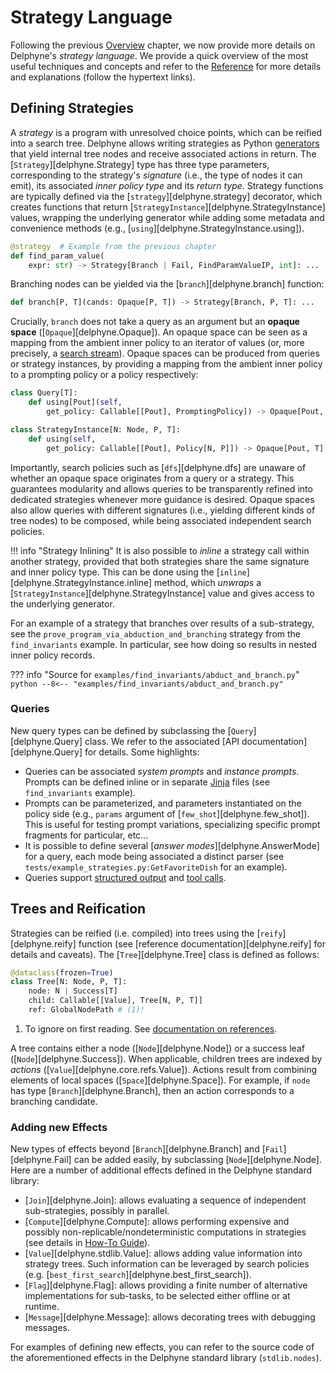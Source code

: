# Strategy Language

Following the previous [Overview](./overview.md) chapter, we now provide more details on Delphyne's _strategy language_. We provide a quick overview of the most useful techniques and concepts and refer to the [Reference](../reference/strategies/trees.md) for more details and explanations (follow the hypertext links).

## Defining Strategies

A _strategy_ is a program with unresolved choice points, which can be reified into a search tree. Delphyne allows writing strategies as Python [generators](https://wiki.python.org/moin/Generators) that yield internal tree nodes and receive associated actions in return. The [`Strategy`][delphyne.Strategy] type has three type parameters, corresponding to the strategy's _signature_ (i.e., the type of nodes it can emit), its associated _inner policy type_ and its _return type_. Strategy functions are typically defined via the [`strategy`][delphyne.strategy] decorator, which creates functions that return [`StrategyInstance`][delphyne.StrategyInstance] values, wrapping the underlying generator while adding some metadata and convenience methods (e.g., [`using`][delphyne.StrategyInstance.using]).

```py
@strategy  # Example from the previous chapter
def find_param_value(
    expr: str) -> Strategy[Branch | Fail, FindParamValueIP, int]: ...
```

Branching nodes can be yielded via the [`branch`][delphyne.branch] function:
<!-- , whose type is worth examining (we ignore some optional arguments): -->

```py
def branch[P, T](cands: Opaque[P, T]) -> Strategy[Branch, P, T]: ...
```

Crucially, `branch` does not take a query as an argument but an **opaque space** ([`Opaque`][delphyne.Opaque]). An opaque space can be seen as a mapping from the ambient inner policy to an iterator of values (or, more precisely, a [search stream](./policies.md)). Opaque spaces can be produced from queries or strategy instances, by providing a mapping from the ambient inner policy to a prompting policy or a policy respectively:

```py
class Query[T]:
    def using[Pout](self,
        get_policy: Callable[[Pout], PromptingPolicy]) -> Opaque[Pout, T]: ...

class StrategyInstance[N: Node, P, T]:
    def using(self,
        get_policy: Callable[[Pout], Policy[N, P]]) -> Opaque[Pout, T]: ...
```

Importantly, search policies such as [`dfs`][delphyne.dfs] are unaware of whether an opaque space originates from a query or a strategy. This guarantees modularity and allows queries to be transparently refined into dedicated strategies whenever more guidance is desired. Opaque spaces also allow queries with different signatures (i.e., yielding different kinds of tree nodes) to be composed, while being associated independent search policies.

!!! info "Strategy Inlining"
    It is also possible to _inline_ a strategy call within another strategy, provided that both strategies share the same signature and inner policy type. This can be done using the [`inline`][delphyne.StrategyInstance.inline] method, which _unwraps_ a [`StrategyInstance`][delphyne.StrategyInstance] value and gives access to the underlying generator.

For an example of a strategy that branches over results of a sub-strategy, see the `prove_program_via_abduction_and_branching` strategy from the `find_invariants` example. In particular, see how doing so results in nested inner policy records.

??? info "Source for `examples/find_invariants/abduct_and_branch.py`"
    ```python
    --8<-- "examples/find_invariants/abduct_and_branch.py"
    ```

### Queries

New query types can be defined by subclassing the [`Query`][delphyne.Query] class. We refer to the associated [API documentation][delphyne.Query] for details. Some highlights:

- Queries can be associated _system prompts_ and _instance prompts_. Prompts can be defined inline or in separate [Jinja](https://jinja.palletsprojects.com/en/stable/) files (see `find_invariants` example).
- Prompts can be parameterized, and parameters instantiated on the policy side (e.g., `params` argument of [`few_shot`][delphyne.few_shot]). This is useful for testing prompt variations, specializing specific prompt fragments for particular, etc...
- It is possible to define several [_answer modes_][delphyne.AnswerMode] for a query, each mode being associated a distinct parser (see `tests/example_strategies.py:GetFavoriteDish` for an example).
- Queries support [structured output](https://platform.openai.com/docs/guides/structured-outputs) and [tool calls](https://platform.openai.com/docs/guides/function-calling).


## Trees and Reification

Strategies can be reified (i.e. compiled) into trees using the [`reify`][delphyne.reify] function (see [reference documentation][delphyne.reify] for details and caveats). The [`Tree`][delphyne.Tree] class is defined as follows:

```py
@dataclass(frozen=True)
class Tree[N: Node, P, T]:
    node: N | Success[T]
    child: Callable[[Value], Tree[N, P, T]]
    ref: GlobalNodePath # (1)!
```

1. To ignore on first reading. See [documentation on references](../reference/strategies/traces.md).

A tree contains either a node ([`Node`][delphyne.Node]) or a success leaf ([`Node`][delphyne.Success]). When applicable, children trees are indexed by _actions_ ([`Value`][delphyne.core.refs.Value]). Actions result from combining elements of local spaces ([`Space`][delphyne.Space]). For example, if `node` has type [`Branch`][delphyne.Branch], then an action corresponds to a branching candidate.

### Adding new Effects

New types of effects beyond [`Branch`][delphyne.Branch] and [`Fail`][delphyne.Fail] can be added easily, by subclassing [`Node`][delphyne.Node]. Here are a number of additional effects defined in the Delphyne standard library:

- [`Join`][delphyne.Join]: allows evaluating a sequence of independent sub-strategies, possibly in parallel.
- [`Compute`][delphyne.Compute]: allows performing expensive and possibly non-replicable/nondeterministic computations in strategies (see details in [How-To Guide](../how-to-guides.md#performing-expensive-computations-in-strategies)).
- [`Value`][delphyne.stdlib.Value]: allows adding value information into strategy trees. Such information can be leveraged by search policies (e.g. [`best_first_search`][delphyne.best_first_search]).
- [`Flag`][delphyne.Flag]: allows providing a finite number of alternative implementations for sub-tasks, to be selected either offline or at runtime.
- [`Message`][delphyne.Message]: allows decorating trees with debugging messages.

For examples of defining new effects, you can refer to the source code of the aforementioned effects in the Delphyne standard library (`stdlib.nodes`).